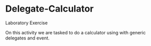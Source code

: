 # Delegate-Calculator
  Laboratory Exercise

On this activity we are tasked to do a calculator using with generic delegates and event.

